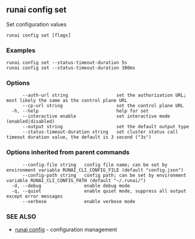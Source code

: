 ## runai config set

Set configuration values

```
runai config set [flags]
```

### Examples

```
runai config set --status-timeout-duration 5s
runai config set --status-timeout-duration 300ms
```

### Options

```
      --auth-url string                  set the authorization URL; most likely the same as the control plane URL
      --cp-url string                    set the control plane URL
  -h, --help                             help for set
      --interactive enable               set interactive mode (enabled|disabled)
      --output string                    set the default output type
      --status-timeout-duration string   set cluster status call timeout duration value, the default is 3 second ("3s")
```

### Options inherited from parent commands

```
      --config-file string   config file name; can be set by environment variable RUNAI_CLI_CONFIG_FILE (default "config.json")
      --config-path string   config path; can be set by environment variable RUNAI_CLI_CONFIG_PATH (default "~/.runai/")
  -d, --debug                enable debug mode
  -q, --quiet                enable quiet mode, suppress all output except error messages
      --verbose              enable verbose mode
```

### SEE ALSO

* [runai config](runai_config.md)	 - configuration management

